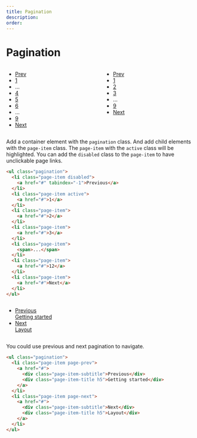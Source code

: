 ```yaml
---
title: Pagination
description: 
order: 
---
```


# Pagination

 
<div class="docs-demo columns">
  <div class="column col-xs-12">
    <ul class="pagination">
      <li class="page-item"><a href="#pagination">Prev</a></li>
      <li class="page-item"><a href="#pagination">1</a></li>
      <li class="page-item"><span>...</span></li>
      <li class="page-item"><a href="#pagination">4</a></li>
      <li class="page-item active"><a href="#pagination">5</a></li>
      <li class="page-item"><a href="#pagination">6</a></li>
      <li class="page-item"><span>...</span></li>
      <li class="page-item"><a href="#pagination">9</a></li>
      <li class="page-item"><a href="#pagination">Next</a></li>
    </ul>
  </div>
  <div class="column col-xs-12">
    <ul class="pagination">
      <li class="page-item disabled"><a href="#pagination" tabindex="-1">Prev</a></li>
      <li class="page-item active"><a href="#pagination">1</a></li>
      <li class="page-item"><a href="#pagination">2</a></li>
      <li class="page-item"><a href="#pagination">3</a></li>
      <li class="page-item"><span>...</span></li>
      <li class="page-item"><a href="#pagination">9</a></li>
      <li class="page-item"><a href="#pagination">Next</a></li>
    </ul>
  </div>
</div>

Add a container element with the `pagination` class. And add child elements with the `page-item` class. The `page-item` with the `active` class will be highlighted. You can add the `disabled` class to the `page-item` to have unclickable page links.

```html
<ul class="pagination">
  <li class="page-item disabled">
    <a href="#" tabindex="-1">Previous</a>
  </li>
  <li class="page-item active">
    <a href="#">1</a>
  </li>
  <li class="page-item">
    <a href="#">2</a>
  </li>
  <li class="page-item">
    <a href="#">3</a>
  </li>
  <li class="page-item">
    <span>...</span>
  </li>
  <li class="page-item">
    <a href="#">12</a>
  </li>
  <li class="page-item">
    <a href="#">Next</a>
  </li>
</ul>

```

 
<div class="docs-demo columns">
  <div class="column col-12">
    <ul class="pagination">
      <li class="page-item page-prev"><a href="#pagination">
          <div class="page-item-subtitle">Previous</div>
          <div class="page-item-title h5">Getting started</div></a></li>
      <li class="page-item page-next"><a href="#pagination">
          <div class="page-item-subtitle">Next</div>
          <div class="page-item-title h5">Layout</div></a></li>
    </ul>
  </div>
</div>

You could use previous and next pagination to navigate. 

```html
<ul class="pagination">
  <li class="page-item page-prev">
    <a href="#">
      <div class="page-item-subtitle">Previous</div>
      <div class="page-item-title h5">Getting started</div>
    </a>
  </li>
  <li class="page-item page-next">
    <a href="#">
      <div class="page-item-subtitle">Next</div>
      <div class="page-item-title h5">Layout</div>
    </a>
  </li>
</ul>
```
